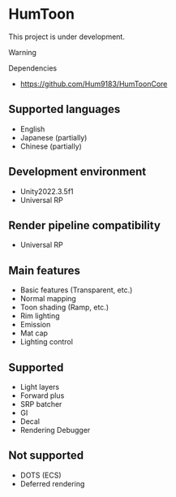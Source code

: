 # HumToon
This project is under development.

> [!WARNING]
> Dependencies
> - https://github.com/Hum9183/HumToonCore

## Supported languages
- English
- Japanese (partially)
- Chinese (partially)

## Development environment
- Unity2022.3.5f1
- Universal RP

## Render pipeline compatibility
- Universal RP

## Main features
- Basic features (Transparent, etc.)
- Normal mapping
- Toon shading (Ramp, etc.)
- Rim lighting
- Emission
- Mat cap
- Lighting control

## Supported
- Light layers
- Forward plus
- SRP batcher
- GI
- Decal
- Rendering Debugger

## Not supported
- DOTS (ECS)
- Deferred rendering
